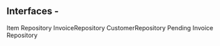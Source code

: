 Interfaces - 
------------------
Item Repository
InvoiceRepository
CustomerRepository
Pending Invoice Repository